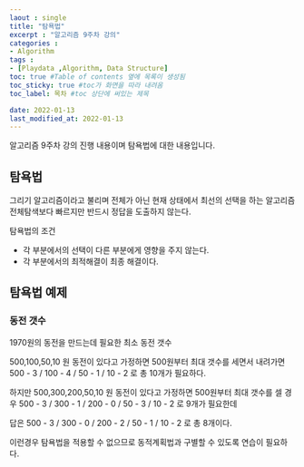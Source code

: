 ```yaml
---
laout : single
title: "탐욕법"
excerpt : "알고리즘 9주차 강의"
categories :
- Algorithm
tags :
- [Playdata ,Algorithm, Data Structure]
toc: true #Table of contents 옆에 목록이 생성됨
toc_sticky: true #toc가 화면을 따라 내려옴
toc_label: 목차 #toc 상단에 써있는 제목

date: 2022-01-13
last_modified_at: 2022-01-13
---
```


알고리즘 9주차 강의 진행 내용이며 탐욕법에 대한 내용입니다.

## 탐욕법

그리기 알고리즘이라고 불리며 전체가 아닌 현재 상태에서 최선의 선택을 하는 알고리즘
전체탐색보다 빠르지만 반드시 정답을 도출하지 않는다.

탐욕법의 조건
- 각 부분에서의 선택이 다른 부분에게 영향을 주지 않는다.
- 각 부분에서의 최적해결이 최종 해결이다.

## 탐욕법 예제

### 동전 갯수

1970원의 동전을 만드는데 필요한 최소 동전 갯수

500,100,50,10 원 동전이 있다고 가정하면 500원부터 최대 갯수를 세면서 내려가면
500 - 3 / 100 - 4 / 50 - 1 / 10 - 2 로 총 10개가 필요하다.

하지만
500,300,200,50,10 원 동전이 있다고 가정하면 500원부터 최대 갯수를 셀 경우
500 - 3 / 300 - 1 / 200 - 0 / 50 - 3 / 10 - 2 로 9개가 필요한데

답은
500 - 3 / 300 - 0 / 200 - 2 / 50 - 1 / 10 - 2 로 총 8개이다.

이런경우 탐욕법을 적용할 수 없으므로 동적계획법과 구별할 수 있도록 연습이 필요하다.
